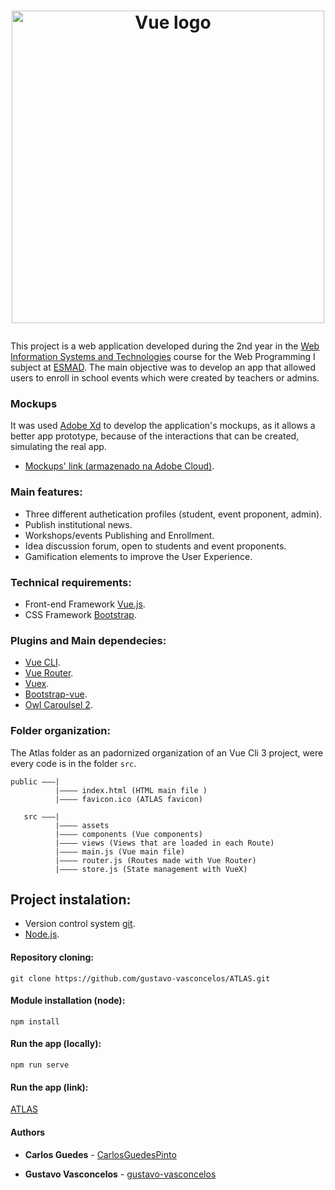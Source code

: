 # <p align="center"><img src="https://i.imgur.com/ioaaQR9.png" alt="Vue logo" width="500"></p>
This project is a web application developed during the 2nd year in the [Web Information Systems and Technologies](https://www.esmad.ipp.pt/courses/degree/400001419) course for the Web Programming I subject at [ESMAD](https://www.esmad.ipp.pt/). The main objective was to develop an app that allowed users to enroll in school events which were created by teachers or admins.

### Mockups
It was used [Adobe Xd](https://www.adobe.com/pt/products/xd.html) to develop the application's mockups, as it allows a better app prototype, because of the interactions that can be created, simulating the real app.
- [Mockups' link (armazenado na Adobe Cloud)](https://xd.adobe.com/view/655104f7-6885-4aa0-5154-1b50af8e35bd-1360/).

### Main features:
 - Three different authetication profiles (student, event proponent, admin).
 - Publish institutional news.
 - Workshops/events Publishing and Enrollment.
 - Idea discussion forum, open to students and event proponents.
 - Gamification elements to improve the User Experience.

### Technical requirements:
- Front-end Framework [Vue.js](https://vuejs.org/).
- CSS Framework [Bootstrap](https://getbootstrap.com/).

### Plugins and Main dependecies:
- [Vue CLI](https://cli.vuejs.org/).
- [Vue Router](https://router.vuejs.org/).
- [Vuex](https://vuex.vuejs.org/).
- [Bootstrap-vue](https://bootstrap-vue.js.org/).
- [Owl Caroulsel 2](https://owlcarousel2.github.io/OwlCarousel2/).

### Folder organization:
The Atlas folder as an padornized organization of an Vue Cli 3 project, were every code is in the folder
```src```.
```
public ———|
          |———— index.html (HTML main file )
          |———— favicon.ico (ATLAS favicon)
   
   src ———|
          |———— assets
          |———— components (Vue components)
          |———— views (Views that are loaded in each Route)
          |———— main.js (Vue main file)
          |———— router.js (Routes made with Vue Router)
          |———— store.js (State management with VueX)
```

## Project instalation:
- Version control system [git](https://git-scm.com/).
- [Node.js](https://nodejs.org/en/).

#### Repository cloning:
```
git clone https://github.com/gustavo-vasconcelos/ATLAS.git
```

#### Module installation (node):
```
npm install
```

#### Run the app (locally):
```
npm run serve
```

#### Run the app (link):
[ATLAS](http://atlas-vue.herokuapp.com/)

#### Authors

* **Carlos Guedes** - [CarlosGuedesPinto](https://github.com/CarlosGuedesPinto)

* **Gustavo Vasconcelos** - [gustavo-vasconcelos](https://github.com/gustavo-vasconcelos)
